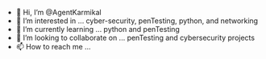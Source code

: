 - 👋 Hi, I’m @AgentKarmikal
- 👀 I’m interested in ... cyber-security, penTesting, python, and networking
- 🌱 I’m currently learning ... python and penTesting
- 💞️ I’m looking to collaborate on ... penTesting and cybersecurity projects
- 📫 How to reach me ... 

<!---
AgentKarmikal/AgentKarmikal is a ✨ special ✨ repository because its `README.md` (this file) appears on your GitHub profile.
You can click the Preview link to take a look at your changes.
--->
